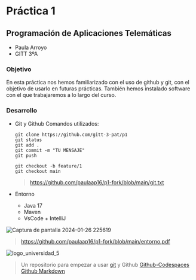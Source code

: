# **Práctica 1**

## Programación de Aplicaciones Telemáticas
- Paula Arroyo
- GITT 3ºA

### Objetivo
En esta práctica nos hemos familiarizado con el uso de github y git, con el objetivo de usarlo en futuras prácticas.
También hemos instalado software con el que trabajaremos a lo largo del curso.

### Desarrollo
- Git y Github
  Comandos utilizados:
  
  ```
  git clone https://github.com/gitt-3-pat/p1
  git status
  git add .
  git commit -m "TU MENSAJE"
  git push
  
  git checkout -b feature/1
  git checkout main
  ```
  > https://github.com/paulaap16/p1-fork/blob/main/git.txt
  
- Entorno
  - Java 17
  - Maven
  - VsCode + IntelliJ

    
![Captura de pantalla 2024-01-26 225619](https://github.com/paulaap16/p1-fork/assets/148755838/09053b7c-cf8b-41a5-8162-a3e80731e99c)

  > https://github.com/paulaap16/p1-fork/blob/main/entorno.pdf



![logo_universidad_5](https://github.com/paulaap16/p1-fork/assets/148755838/5f2445de-f146-439f-831f-036658937236)

> Un repositorio para empezar a usar [git](https://git-scm.com/) y Github
> [Github-Codespaces](https://github.com/features/codespaces)
> [Github Markdown](https://docs.github.com/es/get-started/writing-on-github/getting-started-with-writing-and-formatting-on-github/basic-writing-and-formatting-syntax)
